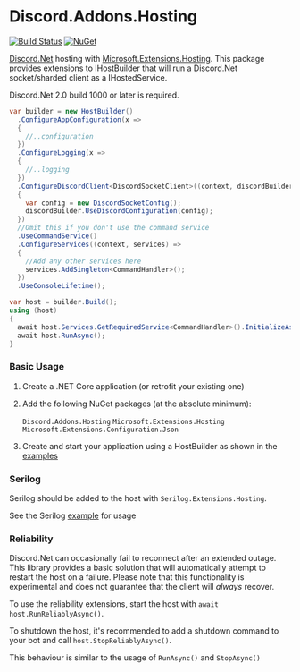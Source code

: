 # Discord.Addons.Hosting 
[![Build Status](https://dev.azure.com/GithubHawxy/Discord.Addons.Hosting/_apis/build/status/Hawxy.Discord.Addons.Hosting)](https://dev.azure.com/GithubHawxy/Discord.Addons.Hosting/_build/latest?definitionId=2)
[![NuGet](https://img.shields.io/nuget/v/Discord.Addons.Hosting.svg?style=flat-square)](https://www.nuget.org/packages/Discord.Addons.Hosting)

[Discord.Net](https://github.com/RogueException/Discord.Net) hosting with [Microsoft.Extensions.Hosting](https://docs.microsoft.com/en-us/aspnet/core/fundamentals/host/generic-host). 
This package provides extensions to IHostBuilder that will run a Discord.Net socket/sharded client as a IHostedService. 

Discord.Net 2.0 build 1000 or later is required.

```csharp
var builder = new HostBuilder()               
  .ConfigureAppConfiguration(x =>
  {
    //..configuration
  })
  .ConfigureLogging(x =>
  {
    //..logging
  })
  .ConfigureDiscordClient<DiscordSocketClient>((context, discordBuilder) =>
  {
    var config = new DiscordSocketConfig();
    discordBuilder.UseDiscordConfiguration(config);
  })
  //Omit this if you don't use the command service
  .UseCommandService()
  .ConfigureServices((context, services) =>
  {
    //Add any other services here
    services.AddSingleton<CommandHandler>();
  })
  .UseConsoleLifetime();

var host = builder.Build();
using (host)
{
  await host.Services.GetRequiredService<CommandHandler>().InitializeAsync();
  await host.RunAsync();
}
```

### Basic Usage

1. Create a .NET Core application (or retrofit your existing one)
2. Add the following NuGet packages (at the absolute minimum):

   ```Discord.Addons.Hosting```
   ```Microsoft.Extensions.Hosting```
   ```Microsoft.Extensions.Configuration.Json```
   
3. Create and start your application using a HostBuilder as shown in the [examples](https://github.com/Hawxy/Discord.Addons.Hosting/tree/master/Samples)

### Serilog

Serilog should be added to the host with ```Serilog.Extensions.Hosting```. 

See the Serilog [example](https://github.com/Hawxy/Discord.Addons.Hosting/tree/master/Samples/SampleBotSerilog) for usage

### Reliability 

Discord.Net can occasionally fail to reconnect after an extended outage. This library provides a basic solution that will automatically attempt to restart the host on a failure. Please note that this functionality is experimental and does not guarantee that the client will *always* recover.

To use the reliability extensions, start the host with ```await host.RunReliablyAsync()```.

To shutdown the host, it's recommended to add a shutdown command to your bot and call ```host.StopReliablyAsync()```.

This behaviour is similar to the usage of ```RunAsync()``` and ```StopAsync()```
